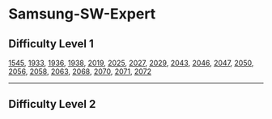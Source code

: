 # Samsung-SW-Expert
## Difficulty Level 1
[1545](https://github.com/JuHyun-E/Samsung-SW-Expert/blob/master/1545.py), [1933](https://github.com/JuHyun-E/Samsung-SW-Expert/blob/master/1933.py), [1936](https://github.com/JuHyun-E/Samsung-SW-Expert/blob/master/1936.py), [1938](https://github.com/JuHyun-E/Samsung-SW-Expert/blob/master/1938.py), [2019](https://github.com/JuHyun-E/Samsung-SW-Expert/blob/master/2019.py), [2025](https://github.com/JuHyun-E/Samsung-SW-Expert/blob/master/2025.py), [2027](https://github.com/JuHyun-E/Samsung-SW-Expert/blob/master/2027.py), [2029](https://github.com/JuHyun-E/Samsung-SW-Expert/blob/master/2029.py), [2043](https://github.com/JuHyun-E/Samsung-SW-Expert/blob/master/2043.py), [2046](https://github.com/JuHyun-E/Samsung-SW-Expert/blob/master/2046.py), [2047](https://github.com/JuHyun-E/Samsung-SW-Expert/blob/master/2047.py), [2050](https://github.com/JuHyun-E/Samsung-SW-Expert/blob/master/2050.py), [2056](https://github.com/JuHyun-E/Samsung-SW-Expert/blob/master/2056.py), [2058](https://github.com/JuHyun-E/Samsung-SW-Expert/blob/master/2058.py), [2063](https://github.com/JuHyun-E/Samsung-SW-Expert/blob/master/2063.py), [2068](https://github.com/JuHyun-E/Samsung-SW-Expert/blob/master/2068.py), [2070](https://github.com/JuHyun-E/Samsung-SW-Expert/blob/master/2070.py), [2071](https://github.com/JuHyun-E/Samsung-SW-Expert/blob/master/2071.py), [2072](https://github.com/JuHyun-E/Samsung-SW-Expert/blob/master/2072.py)
***
## Difficulty Level 2
